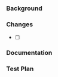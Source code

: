 ### Background
<!-- このPRが発生した背景情報 -->

### Changes
<!-- 変更点 -->
- [ ] 

### Documentation
<!-- 変更についての説明（コードにコメントできるものはその方法で） -->

### Test Plan
<!-- どのようなテストを実装したか -->
